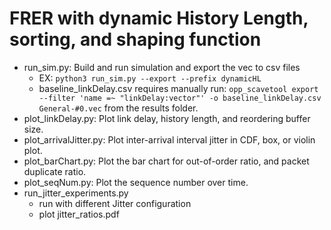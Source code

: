 # FRER with dynamic History Length, sorting, and shaping function
- run_sim.py: Build and run simulation and export the vec to csv files
    - EX: `python3 run_sim.py --export --prefix dynamicHL`
    - baseline_linkDelay.csv requires manually run: `opp_scavetool export --filter 'name =~ "linkDelay:vector"' -o baseline_linkDelay.csv General-#0.vec` from the results folder.
- plot_linkDelay.py: Plot link delay, history length, and reordering buffer size.
- plot_arrivalJitter.py: Plot inter-arrival interval jitter in CDF, box, or violin plot.
- plot_barChart.py: Plot the bar chart for out-of-order ratio, and packet duplicate ratio.
- plot_seqNum.py: Plot the sequence number over time.
- run_jitter_experiments.py
    - run with different Jitter configuration
    - plot jitter_ratios.pdf
